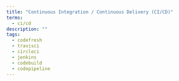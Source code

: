 ```yaml
---
title: "Continuous Integration / Continuous Delivery (CI/CD)"
terms:
  - ci/cd
description: ""
tags:
  - codefresh
  - travisci
  - circleci
  - jenkins
  - codebuild
  - codepipeline
---
```

